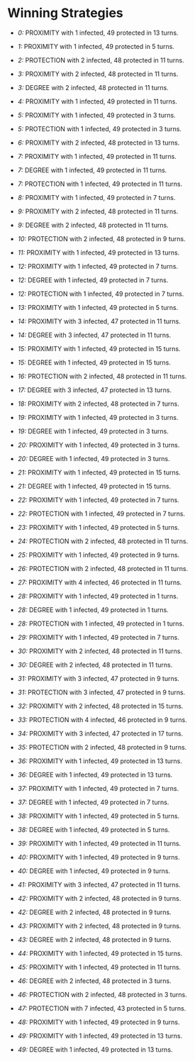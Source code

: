 # Winning Strategies

* _0:_ PROXIMITY with 1 infected, 49 protected in 13 turns.


* _1:_ PROXIMITY with 1 infected, 49 protected in 5 turns.


* _2:_ PROTECTION with 2 infected, 48 protected in 11 turns.


* _3:_ PROXIMITY with 2 infected, 48 protected in 11 turns.


* _3:_ DEGREE with 2 infected, 48 protected in 11 turns.


* _4:_ PROXIMITY with 1 infected, 49 protected in 11 turns.


* _5:_ PROXIMITY with 1 infected, 49 protected in 3 turns.


* _5:_ PROTECTION with 1 infected, 49 protected in 3 turns.


* _6:_ PROXIMITY with 2 infected, 48 protected in 13 turns.


* _7:_ PROXIMITY with 1 infected, 49 protected in 11 turns.


* _7:_ DEGREE with 1 infected, 49 protected in 11 turns.


* _7:_ PROTECTION with 1 infected, 49 protected in 11 turns.


* _8:_ PROXIMITY with 1 infected, 49 protected in 7 turns.


* _9:_ PROXIMITY with 2 infected, 48 protected in 11 turns.


* _9:_ DEGREE with 2 infected, 48 protected in 11 turns.


* _10:_ PROTECTION with 2 infected, 48 protected in 9 turns.


* _11:_ PROXIMITY with 1 infected, 49 protected in 13 turns.


* _12:_ PROXIMITY with 1 infected, 49 protected in 7 turns.


* _12:_ DEGREE with 1 infected, 49 protected in 7 turns.


* _12:_ PROTECTION with 1 infected, 49 protected in 7 turns.


* _13:_ PROXIMITY with 1 infected, 49 protected in 5 turns.


* _14:_ PROXIMITY with 3 infected, 47 protected in 11 turns.


* _14:_ DEGREE with 3 infected, 47 protected in 11 turns.


* _15:_ PROXIMITY with 1 infected, 49 protected in 15 turns.


* _15:_ DEGREE with 1 infected, 49 protected in 15 turns.


* _16:_ PROTECTION with 2 infected, 48 protected in 11 turns.


* _17:_ DEGREE with 3 infected, 47 protected in 13 turns.


* _18:_ PROXIMITY with 2 infected, 48 protected in 7 turns.


* _19:_ PROXIMITY with 1 infected, 49 protected in 3 turns.


* _19:_ DEGREE with 1 infected, 49 protected in 3 turns.


* _20:_ PROXIMITY with 1 infected, 49 protected in 3 turns.


* _20:_ DEGREE with 1 infected, 49 protected in 3 turns.


* _21:_ PROXIMITY with 1 infected, 49 protected in 15 turns.


* _21:_ DEGREE with 1 infected, 49 protected in 15 turns.


* _22:_ PROXIMITY with 1 infected, 49 protected in 7 turns.


* _22:_ PROTECTION with 1 infected, 49 protected in 7 turns.


* _23:_ PROXIMITY with 1 infected, 49 protected in 5 turns.


* _24:_ PROTECTION with 2 infected, 48 protected in 11 turns.


* _25:_ PROXIMITY with 1 infected, 49 protected in 9 turns.


* _26:_ PROTECTION with 2 infected, 48 protected in 11 turns.


* _27:_ PROXIMITY with 4 infected, 46 protected in 11 turns.


* _28:_ PROXIMITY with 1 infected, 49 protected in 1 turns.


* _28:_ DEGREE with 1 infected, 49 protected in 1 turns.


* _28:_ PROTECTION with 1 infected, 49 protected in 1 turns.


* _29:_ PROXIMITY with 1 infected, 49 protected in 7 turns.


* _30:_ PROXIMITY with 2 infected, 48 protected in 11 turns.


* _30:_ DEGREE with 2 infected, 48 protected in 11 turns.


* _31:_ PROXIMITY with 3 infected, 47 protected in 9 turns.


* _31:_ PROTECTION with 3 infected, 47 protected in 9 turns.


* _32:_ PROXIMITY with 2 infected, 48 protected in 15 turns.


* _33:_ PROTECTION with 4 infected, 46 protected in 9 turns.


* _34:_ PROXIMITY with 3 infected, 47 protected in 17 turns.


* _35:_ PROTECTION with 2 infected, 48 protected in 9 turns.


* _36:_ PROXIMITY with 1 infected, 49 protected in 13 turns.


* _36:_ DEGREE with 1 infected, 49 protected in 13 turns.


* _37:_ PROXIMITY with 1 infected, 49 protected in 7 turns.


* _37:_ DEGREE with 1 infected, 49 protected in 7 turns.


* _38:_ PROXIMITY with 1 infected, 49 protected in 5 turns.


* _38:_ DEGREE with 1 infected, 49 protected in 5 turns.


* _39:_ PROXIMITY with 1 infected, 49 protected in 11 turns.


* _40:_ PROXIMITY with 1 infected, 49 protected in 9 turns.


* _40:_ DEGREE with 1 infected, 49 protected in 9 turns.


* _41:_ PROXIMITY with 3 infected, 47 protected in 11 turns.


* _42:_ PROXIMITY with 2 infected, 48 protected in 9 turns.


* _42:_ DEGREE with 2 infected, 48 protected in 9 turns.


* _43:_ PROXIMITY with 2 infected, 48 protected in 9 turns.


* _43:_ DEGREE with 2 infected, 48 protected in 9 turns.


* _44:_ PROXIMITY with 1 infected, 49 protected in 15 turns.


* _45:_ PROXIMITY with 1 infected, 49 protected in 11 turns.


* _46:_ DEGREE with 2 infected, 48 protected in 3 turns.


* _46:_ PROTECTION with 2 infected, 48 protected in 3 turns.


* _47:_ PROTECTION with 7 infected, 43 protected in 5 turns.


* _48:_ PROXIMITY with 1 infected, 49 protected in 9 turns.


* _49:_ PROXIMITY with 1 infected, 49 protected in 13 turns.


* _49:_ DEGREE with 1 infected, 49 protected in 13 turns.


